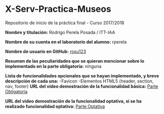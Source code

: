 # X-Serv-Practica-Museos
Repositorio de inicio de la práctica final - Curso 2017/2018

**Nombre y titulación:** Rodrigo Perela Posada / ITT-IAA

**Nombre de su cuenta en el laboratorio del alumno:** rperela

**Nombre de usuario en GitHub:** [rosu123](https://github.com/rosu123)

**Resumen de las peculiaridades que se quieran mencionar sobre lo implementado en la parte obligatoria:** ninguna

**Lista de funcionalidades opcionales que se hayan implementado, y breve descripción de cada una:**
  -Favicon
  -Elementos HTML5 (header, section, nav, footer)
**URL del vídeo demostración de la funcionalidad básica:** [Parte Obligatoria](https://youtu.be/GrcTb9rt6dU)

**URL del vídeo demostración de la funcionalidad optativa, si se ha realizado funcionalidad optativa:** [Parte Optativa](https://youtu.be/7ppuI1WHSQg)
